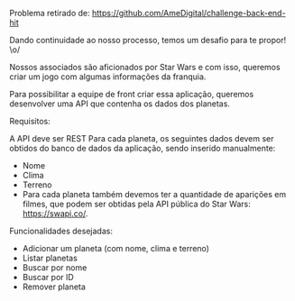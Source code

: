 Problema retirado de: https://github.com/AmeDigital/challenge-back-end-hit


Dando continuidade ao nosso processo, temos um desafio para te propor! \o/

Nossos associados são aficionados por Star Wars e com isso, queremos criar um jogo com algumas informações da franquia.

Para possibilitar a equipe de front criar essa aplicação, queremos desenvolver uma API que contenha os dados dos planetas.

Requisitos:

A API deve ser REST
Para cada planeta, os seguintes dados devem ser obtidos do banco de dados da aplicação, sendo inserido manualmente:
* Nome
* Clima
* Terreno
* Para cada planeta também devemos ter a quantidade de aparições em filmes, que podem ser obtidas pela API pública do Star Wars: https://swapi.co/.

Funcionalidades desejadas:

* Adicionar um planeta (com nome, clima e terreno)
* Listar planetas
* Buscar por nome
* Buscar por ID
* Remover planeta
